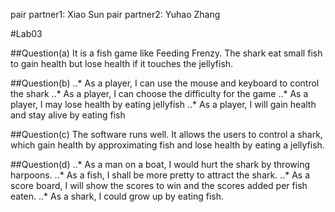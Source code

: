pair partner1: Xiao Sun
pair partner2: Yuhao Zhang

#Lab03

##Question(a)
It is a fish game like Feeding Frenzy. The shark eat small fish to gain health but lose health if it touches the jellyfish.

##Question(b)
..* As a player, I can use the mouse and keyboard to control the shark
..* As a player, I can choose the difficulty for the game
..* As a player, I may lose health by eating jellyfish
..* As a player, I will gain health and stay alive by eating fish

##Question(c)
The software runs well. It allows the users to control a shark, which gain health by approximating fish and lose health by eating a jellyfish. 

##Question(d)
..* As a man on a boat, I would hurt the shark by throwing harpoons. 
..* As a fish, I shall be more pretty to attract the shark.
..* As a score board, I will show the scores to win and the scores added per fish eaten.
..* As a shark, I could grow up by eating fish.  